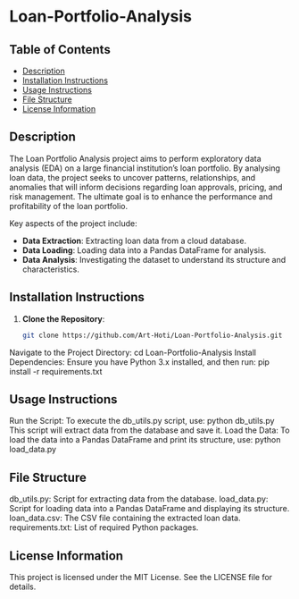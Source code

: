 # Loan-Portfolio-Analysis

## Table of Contents

- [Description](#description)
- [Installation Instructions](#installation-instructions)
- [Usage Instructions](#usage-instructions)
- [File Structure](#file-structure)
- [License Information](#license-information)

## Description

The Loan Portfolio Analysis project aims to perform exploratory data analysis (EDA) on a large financial institution’s loan portfolio. By analysing loan data, the project seeks to uncover patterns, relationships, and anomalies that will inform decisions regarding loan approvals, pricing, and risk management. The ultimate goal is to enhance the performance and profitability of the loan portfolio.

Key aspects of the project include:

- **Data Extraction**: Extracting loan data from a cloud database.
- **Data Loading**: Loading data into a Pandas DataFrame for analysis.
- **Data Analysis**: Investigating the dataset to understand its structure and characteristics.

## Installation Instructions

1. **Clone the Repository**:
   ```bash
   git clone https://github.com/Art-Hoti/Loan-Portfolio-Analysis.git

Navigate to the Project Directory:
cd Loan-Portfolio-Analysis
Install Dependencies: Ensure you have Python 3.x installed, and then run:
pip install -r requirements.txt

## Usage Instructions

Run the Script:
To execute the db_utils.py script, use:
python db_utils.py
This script will extract data from the database and save it.
Load the Data:
To load the data into a Pandas DataFrame and print its structure, use:
python load_data.py

## File Structure 

db_utils.py: Script for extracting data from the database.
load_data.py: Script for loading data into a Pandas DataFrame and displaying its structure.
loan_data.csv: The CSV file containing the extracted loan data.
requirements.txt: List of required Python packages.

## License Information 
This project is licensed under the MIT License. See the LICENSE file for details.





